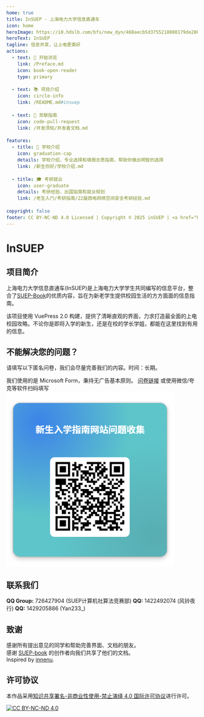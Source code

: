 ```yaml
---
home: true
title: InSUEP - 上海电力大学信息直通车
icon: home
heroImage: https://i0.hdslb.com/bfs/new_dyn/468aecb5d3755218080179de286954c378595419.jpg
heroText: InSUEP
tagline: 信息共享，让上电更美好
actions:
  - text: 🚀 开始浏览
    link: /Preface.md
    icon: book-open-reader
    type: primary

  - text: 📚 项目介绍
    icon: circle-info
    link: /README.md#insuep

  - text: 🤝 贡献指南
    icon: code-pull-request
    link: /开发须知/开发者文档.md

features:
  - title: 🏫 学校介绍
    icon: graduation-cap
    details: 学校介绍、专业选择和填报志愿指南，帮助你做出明智的选择
    link: /新生你好/学校介绍.md

  - title: 🎓 考研就业
    icon: user-graduate
    details: 考研经验、出国指南和就业规划
    link: /老生入门/考研指南/22届西电网络空间安全考研经验.md

copyright: false
footer: CC BY-NC-ND 4.0 Licensed | Copyright © 2025 inSUEP | <a href="https://beian.miit.gov.cn/" target="_blank" rel="noopener noreferrer">沪ICP备2025118581号-1</a>
---
```


# InSUEP

## 项目简介

上海电力大学信息直通车(InSUEP)是上海电力大学学生共同编写的信息平台，整合了[SUEP-Book](https://github.com/SUEP-Plus/SUEP-Book)的优质内容，旨在为新老学生提供校园生活的方方面面的信息指南。

该项目使用 VuePress 2.0 构建，提供了清晰直观的界面，力求打造最全面的上电校园攻略。不论你是即将入学的新生，还是在校的学长学姐，都能在这里找到有用的信息。

## 不能解决您的问题？

请填写以下匿名问卷，我们会尽量完善我们的内容。时间：长期。

我们使用的是 Microsoft Form，秉持无广告基本原则。
[问卷链接](https://forms.cloud.microsoft/r/WxRDxmmax1)
或使用微信/夸克等软件扫码填写
![](./static/imgs/form.png)

## 联系我们

**QQ Group:** 726427904 (SUEP计算机社算法竞赛部)
**QQ:** 1422492074 (风铃夜行)
**QQ:** 1429205886 (Yan233_)

## 致谢

感谢所有提出意见的同学和帮助完善界面、文档的朋友。  
感谢 [SUEP-book](https://github.com/SUEP-Plus/SUEP-Book) 的创作者向我们共享了他们的文档。  
Inspired by [innenu](https://innenu.com/).

## 许可协议

本作品采用[知识共享署名-非商业性使用-禁止演绎 4.0 国际许可协议][cc-by-nc-nd]进行许可。

[![CC BY-NC-ND 4.0][cc-by-nc-nd-image]][cc-by-nc-nd]

[cc-by-nc-nd]: http://creativecommons.org/licenses/by-nc-nd/4.0/
[cc-by-nc-nd-image]: https://licensebuttons.net/l/by-nc-nd/4.0/88x31.png
[cc-by-nc-nd-shield]: https://img.shields.io/badge/License-CC%20BY--NC--ND%204.0-lightgrey.svg
